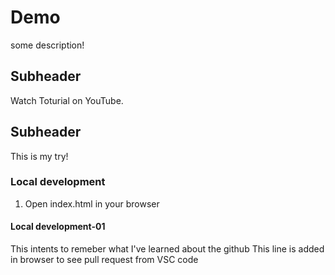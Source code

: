 # Demo
some description!

## Subheader

Watch Toturial on YouTube.

## Subheader

This is my try!


### Local development

1. Open index.html in your browser

#### Local development-01

This intents to remeber what I've learned about the github
This line is added in browser to see pull request from VSC code
